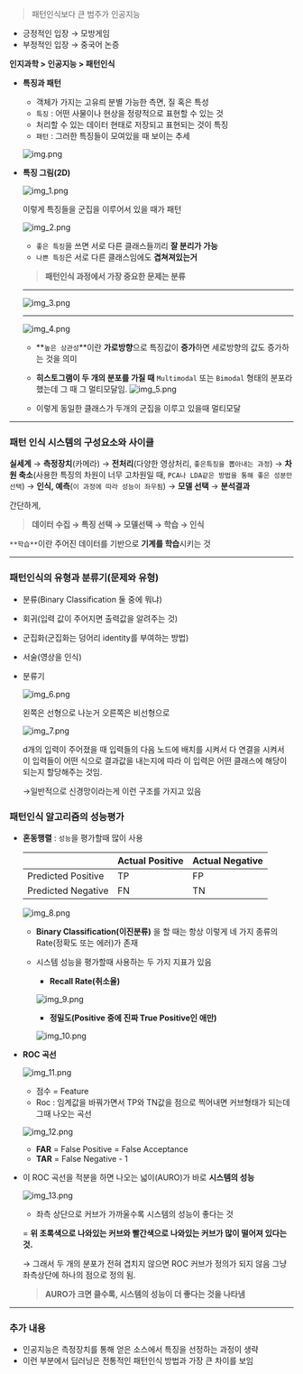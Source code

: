 > 패턴인식보다 큰 범주가 인공지능
>
- 긍정적인 입장 → 모방게임
- 부정적인 입장 → 중국어 논증

**인지과학 > 인공지능 > 패턴인식**

- **특징과 패턴**
    - 객체가 가지는 고유릐 분별 가능한 측면, 질 혹은 특성
    - `특징` : 어떤 사물이나 현상을 정량적으로 표현할 수 있는 것
    - 처리할 수 있는 데이터 현태로 저장되고 표현되는 것이 특징
    - `패턴` : 그러한 특징들이 모여있을 때 보이는 추세

  ![img.png](img/img.png)

- **특징 그림(2D)**

  ![img_1.png](img/img_1.png)

  이렇게 특징들을 군집을 이루어서 있을 때가 패턴

  ![img_2.png](img/img_2.png)

    - `좋은 특징`을 쓰면 서로 다른 클래스들끼리 **잘 분리가 가능**
    - `나쁜 특징`은 서로 다른 클래스임에도 **겹쳐져있는거**

  > **패턴인식 과정에서 가장 중요한 문제는 분류**
  
    
  ---

  ![img_3.png](img/img_3.png)
    
  ---

  ![img_4.png](img/img_4.png)
    - **`높은 상관성`**이란 **가로방향**으로 특징값이 **증가**하면 세로방향의 값도 증가하는 것을 의미
    - **히스토그램이 두 개의 분포를 가질 때** `Multimodal` 또는 `Bimodal` 형태의 분포라 했는데 그 때 그 멀티모달임.
    ![img_5.png](img/img_5.png)

    - 이렇게 동일한 클래스가 두개의 군집을 이루고 있을때 멀티모달
---

### 패턴 인식 시스템의 구성요소와 사이클

**실세계** → **측정장치**(카메라) → **전처리**(다양한 영상처리, `좋은특징을 뽑아내는 과정`) → **차원 축소**(사용한 특징의 차원이 너무 고차원일 때, `PCA나 LDA같은 방법을 통해 좋은 성분만 선택`) → **인식, 예측**(`이 과정에 따라 성능이 좌우됨`) → **모델 선택** → **분석결과**

간단하게,

> **데이터 수집 → 특징 선택 → 모델선택 → 학습 → 인식**
>

`**학습**`이란 주어진 데이터를 기반으로 **기계를 학습**시키는 것

---

### 패턴인식의 유형과 분류기(문제와 유형)

- 분류(Binary Classification 둘 중에 뭐냐)
- 회귀(입력 값이 주어지면 출력값을 알려주는 것)
- 군집화(군집화는 덩어리 identity를 부여하는 방법)
- 서술(영상을 인식)

- 분류기

    ![img_6.png](img/img_6.png)

  왼쪽은 선형으로 나눈거 오른쪽은 비선형으로

  ![img_7.png](img/img_7.png)

  d개의 입력이 주어졌을 때 입력들의 다음 노드에 배치를 시켜서 다 연결을 시켜서 이 입력들이 어떤 식으로 결과값을 내는지에 따라 이 입력은 어떤 클래스에 해당이 되는지 할당해주는 것임.

  →일반적으로 신경망이라는게 이런 구조를 가지고 있음


### 패턴인식 알고리즘의 성능평가

- **혼동행렬** : `성능`을 평가할때 많이 사용

    |  | Actual Positive | Actual Negative |
    | --- | --- | --- |
    | Predicted Positive | TP | FP |
    | Predicted Negative | FN | TN |
    
    ![img_8.png](img/img_8.png)    
  
    - **Binary Classification(이진분류)** 을 할 때는 항상 이렇게 네 가지 종류의 Rate(정확도 또는 에러)가 존재
    - 시스템 성능을 평가할때 사용하는 두 가지 지표가 있음
        - **Recall Rate(취소율)**
        
        ![img_9.png](img/img_9.png)        
        - **정밀도(Positive 중에 진짜 True Positive인 애만)**
        
        ![img_10.png](img/img_10.png)
- **ROC 곡선**

    ![img_11.png](img/img_11.png)
    - 점수 = Feature
    - Roc : 임계값을 바꿔가면서 TP와 TN값을 점으로 찍어내면 커브형태가 되는데 그때 나오는 곡선

    ![img_12.png](img/img_12.png)
    - **FAR** = False Positive = False Acceptance
    - **TAR** = False Negative - 1
- 이 ROC 곡선을 적분을 하면 나오는 넓이(AURO)가 바로 **시스템의 성능**

    ![img_13.png](img/img_13.png)
    - 좌측 상단으로 커브가 가까울수록 시스템의 성능이 좋다는 것

  = **위 초록색으로 나와있는 커브와 빨간색으로 나와있는 커브가 많이 떨어져 있다는 것.**

  → 그래서 두 개의 분포가 전혀 겹치지 않으면 ROC 커브가 정의가 되지 않음 그냥 좌측상단에  하나의 점으로 정의 됨.

  > **AURO가 크면 클수록, 시스템의 성능이 더 좋다는 것을 나타냄**

---

### 추가 내용

- 인공지능은 측정장치를 통해 얻은 소스에서 특징을 선정하는 과정이 생략
- 이런 부분에서 딥러닝은 전통적인 패턴인식 방법과 가장 큰 차이를 보임